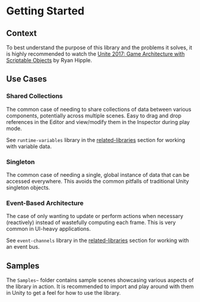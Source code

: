 # Getting Started

## Context

To best understand the purpose of this library and the problems it solves,
it is highly recommended to watch the [Unite 2017: Game Architecture with Scriptable Objects](https://www.youtube.com/watch?v=raQ3iHhE_Kk)
by Ryan Hipple.

## Use Cases

### Shared Collections

The common case of needing to share collections of data between various components, potentially across multiple scenes.
Easy to drag and drop references in the Editor and view/modify them in the Inspector during play mode.

See `runtime-variables` library in the [related-libraries](related-libraries.md) section for working with variable data.

### Singleton

The common case of needing a single, global instance of data that can be accessed everywhere.
This avoids the common pitfalls of traditional Unity singleton objects.

### Event-Based Architecture

The case of only wanting to update or perform actions when necessary (reactively) instead of wastefully computing each frame.
This is very common in UI-heavy applications.

See `event-channels` library in the [related-libraries](related-libraries.md) section for working with an event bus.

## Samples

The `Samples~` folder contains sample scenes showcasing various aspects of the library in action.
It is recommended to import and play around with them in Unity to get a feel for how to use the library.
